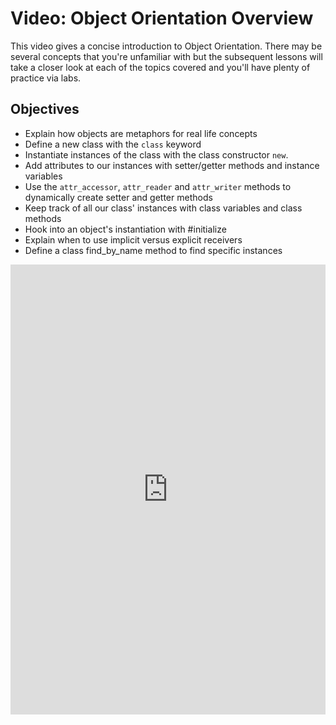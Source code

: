 # Video: Object Orientation Overview

This video gives a concise introduction to Object Orientation. There may be several concepts that you're unfamiliar with but the subsequent lessons will take a closer look at each of the topics covered and you'll have plenty of practice via labs. 

## Objectives

- Explain how objects are metaphors for real life concepts
- Define a new class with the `class` keyword
- Instantiate instances of the class with the class constructor `new`.
- Add attributes to our instances with setter/getter methods and instance variables
- Use the `attr_accessor`, `attr_reader` and `attr_writer` methods to dynamically create setter and getter methods
- Keep track of all our class' instances with class variables and class methods
- Hook into an object's instantiation with #initialize
- Explain when to use implicit versus explicit receivers
- Define a class find_by_name method to find specific instances

<iframe width="100%" height="720" src="https://www.youtube.com/embed/Z_IoQCVNWtM?rel=0&amp;showinfo=0" frameborder="0" allowfullscreen></iframe>
